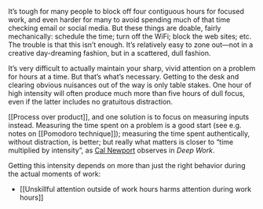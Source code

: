 It’s tough for many people to block off four contiguous hours for focused work, and even harder for many to avoid spending much of that time checking email or social media. But these things are doable, fairly mechanically: schedule the time; turn off the WiFi; block the web sites; etc. The trouble is that this isn’t enough. It’s relatively easy to zone out—not in a creative day-dreaming fashion, but in a scattered, dull fashion.

It’s very difficult to actually maintain your sharp, vivid attention on a problem for hours at a time. But that’s what’s necessary. Getting to the desk and clearing obvious nuisances out of the way is only table stakes. One hour of high intensity will often produce much more than five hours of dull focus, even if the latter includes no gratuitous distraction.

[[Process over product]], and one solution is to focus on measuring inputs instead. Measuring the time spent on a problem is a good start (see e.g. notes on [[Pomodoro technique]]); measuring the time spent authentically, without distraction, is better; but really what matters is closer to “time multiplied by intensity”, as [Cal Newport](https://notes.andymatuschak.org/zLbcu9oqrVCF3qbVmHLQUnG) observes in _Deep Work_.

Getting this intensity depends on more than just the right behavior during the actual moments of work:

- [[Unskillful attention outside of work hours harms attention during work hours]]